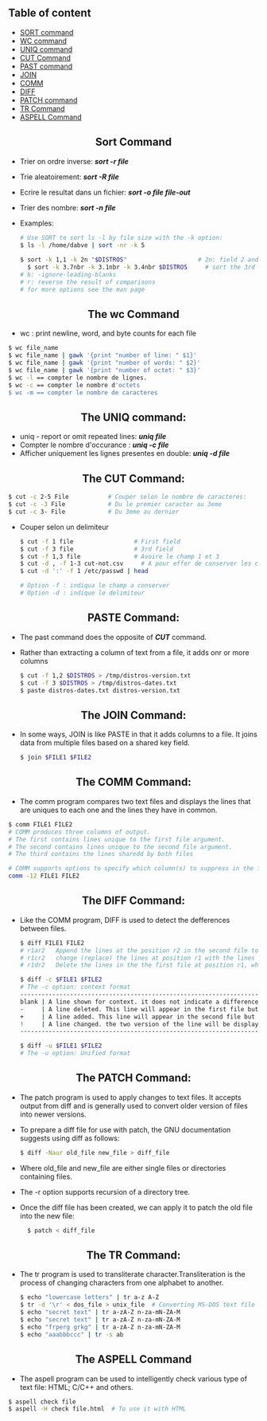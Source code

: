 ## Table of content
* [SORT command](#sort)
* [WC command](#wc)
* [UNIQ command](#uniq)
* [CUT Command](#cut)
* [PAST command](#past)
* [JOIN](#join)
* [COMM](#comm)
* [DIFF](#diff)
* [PATCH command](#patch)
* [TR Command](#tr)
* [ASPELL Command](#aspell)

<a name="sort">

## <center>Sort Command</center>
* Trier on ordre inverse: **_sort -r file_**
* Trie aleatoirement: **_sort -R file_**	
* Ecrire le resultat dans un fichier: **_sort -o file file-out_**
* Trier des nombre: **_sort -n file_**
* Examples: 

  ```bash
  # Use SORT to sort ls -l by file size with the -k option:
  $ ls -l /home/dabve | sort -nr -k 5
    
  $ sort -k 1,1 -k 2n "$DISTROS"                    # 2n: field 2 and n for numerical
	$ sort -k 3.7nbr -k 3.1nbr -k 3.4nbr $DISTROS     # sort the 3rd fields wich means the date field
  # b: -ignore-leading-blanks 
  # r: reverse the result of comparisons 
  # for more options see the man page 
  ```

<a name="wc"/>

## <center>The wc Command </center>

* wc : print newline, word, and byte counts for each file
```bash
$ wc file_name
$ wc file_name | gawk '{print "number of line: " $1}'
$ wc file_name | gawk '{print "number of words: " $2}'
$ wc file_name | gawk '{print "number of octet: " $3}'
$ wc -l == compter le nombre de lignes.
$ wc -c == compter le nombre d'octets
$ wc -m == compter le nombre de caracteres
```

<a name="uniq"/>

## <center>The UNIQ command:</center>

* uniq - report or omit repeated lines: **_uniq file_**
* Compter le nombre d'occurance	: **_uniq -c file_**
* Afficher uniquement les lignes presentes en double:	**_uniq -d file_**

<a name="uniq"/>

## <center>The CUT Command:</center>

```bash
$ cut -c 2-5 File           # Couper selon le nombre de caracteres:
$ cut -c -3 File            # Du le premier caracter au 3eme
$ cut -c 3- File            # Du 3eme au dernier
```

* Couper selon un delimiteur

  ```bash
  $ cut -f 1 file                 # First field
  $ cut -f 3 file                 # 3rd field
  $ cut -f 1,3 file               # Avoire le champ 1 et 3
  $ cut -d , -f 1-3 cut-not.csv  	# A pour effer de conserver les champs n°: 1 et 2 et 3 
  $ cut -d ':' -f 1 /etc/passwd | head 

  # Option -f : indiqua le champ a conserver
  # Option -d : indique le delimiteur
  ```

<a name="past"/>

## <center>PASTE Command: </center>

* The past command does the opposite of **_CUT_** command. 
* Rather than extracting a column of text from a file, it adds onr or more columns

  ```bash
  $ cut -f 1,2 $DISTROS > /tmp/distros-version.txt
  $ cut -f 3 $DISTROS > /tmp/distros-dates.txt
  $ paste distros-dates.txt distros-version.txt
  ```

<a name="join"/>

## <center>The JOIN Command:</center>

* In some ways, JOIN is like PASTE in that it adds columns to a file. It joins data from multiple files based on a shared key field.

  ```bash
  $ join $FILE1 $FILE2
  ```

<a name="comm"/>

## <center>The COMM Command:</center>

* The comm program compares two text files and displays the lines that are uniques to each one and the lines they have in common.

```bash
$ comm FILE1 FILE2
# COMM produces three columns of output.
# The first contains lines unique to the first file argument.
# The second contains lines unique to the second file argument.
# The third contains the lines sharedd by both files

# COMM supports options to specify which column(s) to suppress in the form of: comm -12 (suppress 1 and 2 from output)
comm -12 FILE1 FILE2
```

<a name="diff"/>

## <center>The DIFF Command:</center>

* Like the COMM program, DIFF is used to detect the defferences between files.
  ```bash
  $ diff FILE1 FILE2
  # r1ar2	Append the lines at the position r2 in the second file to the position r1 in the first file.
  # r1cr2	change (replace) the lines at position r1 with the lines at the position r2 in the second file.
  # r1dr2	Delete the lines in the the first file at position r1, which would have appeard at range r2 in the second file."

  $ diff -c $FILE1 $FILE2
  # The -c option: context format
  -------------------------------------------------------------------------------------------------------------------------------------
  blank	| A line shown for context. it does not indicate a difference between the two file.
  -	    | A line deleted. This line will appear in the first file but not in the second file.
  +	    | A line added. This line will appear in the second file but not in the first file.
  !	    | A line changed. the two version of the line will be displayed, each in its respective section if the change groupe.
  --------------------------------------------------------------------------------------------------------------------------------------

  $ diff -u $FILE1 $FILE2
  # The -u option: Unified format
  ```

<a name="patch"/>

## <center>The PATCH Command: </center>

* The patch program is used to apply changes to text files. It accepts output from diff and is generally used to convert older version of files into newer versions.
* To prepare a diff file for use with patch, the GNU documentation suggests using diff as follows:

  ```bash
  $ diff -Naur old_file new_file > diff_file
  ```

* Where old_file and new_file are either single files or directories containing files. 
* The -r option supports recursion of a directory tree.
* Once the diff file has been created, we can apply it to patch the old file into the new file:

  ```bash
	$ patch < diff_file
  ```
<a name="tr"/>

## <center>The TR Command:</center>

* The tr program is used to transliterate character.Transliteration is the process of changing characters from one alphabet to another.

  ```bash
  $ echo "lowercase letters" | tr a-z A-Z
  $ tr -d '\r' < dos_file > unix_file  # Converting MS-DOS text file to UNIX-STYLE text file.
  $ echo "secret text" | tr a-zA-Z n-za-mN-ZA-M
  $ echo "secret text" | tr a-zA-Z n-za-mN-ZA-M
  $ echo "frperg grkg" | tr a-zA-Z n-za-mN-ZA-M
  $ echo "aaabbbccc" | tr -s ab
  ```

<a name="aspell"/>

## <center>The ASPELL Command </center>

* The aspell program can be used to intelligently check various type of text file: HTML; C/C++ and others.
```bash
$ aspell check file
$ aspell -H check file.html  # To use it with HTML
```
